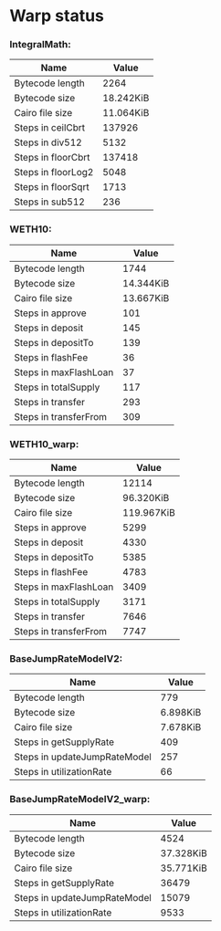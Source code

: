 # Warp status
### IntegralMath:
| Name | Value |
| ----------- | ----------- |
| Bytecode length | 2264 |
| Bytecode size | 18.242KiB |
| Cairo file size | 11.064KiB |
| Steps in ceilCbrt | 137926 |
| Steps in div512 | 5132 |
| Steps in floorCbrt | 137418 |
| Steps in floorLog2 | 5048 |
| Steps in floorSqrt | 1713 |
| Steps in sub512 | 236 |
### WETH10:
| Name | Value |
| ----------- | ----------- |
| Bytecode length | 1744 |
| Bytecode size | 14.344KiB |
| Cairo file size | 13.667KiB |
| Steps in approve | 101 |
| Steps in deposit | 145 |
| Steps in depositTo | 139 |
| Steps in flashFee | 36 |
| Steps in maxFlashLoan | 37 |
| Steps in totalSupply | 117 |
| Steps in transfer | 293 |
| Steps in transferFrom | 309 |
### WETH10_warp:
| Name | Value |
| ----------- | ----------- |
| Bytecode length | 12114 |
| Bytecode size | 96.320KiB |
| Cairo file size | 119.967KiB |
| Steps in approve | 5299 |
| Steps in deposit | 4330 |
| Steps in depositTo | 5385 |
| Steps in flashFee | 4783 |
| Steps in maxFlashLoan | 3409 |
| Steps in totalSupply | 3171 |
| Steps in transfer | 7646 |
| Steps in transferFrom | 7747 |
### BaseJumpRateModelV2:
| Name | Value |
| ----------- | ----------- |
| Bytecode length | 779 |
| Bytecode size | 6.898KiB |
| Cairo file size | 7.678KiB |
| Steps in getSupplyRate | 409 |
| Steps in updateJumpRateModel | 257 |
| Steps in utilizationRate | 66 |
### BaseJumpRateModelV2_warp:
| Name | Value |
| ----------- | ----------- |
| Bytecode length | 4524 |
| Bytecode size | 37.328KiB |
| Cairo file size | 35.771KiB |
| Steps in getSupplyRate | 36479 |
| Steps in updateJumpRateModel | 15079 |
| Steps in utilizationRate | 9533 |
